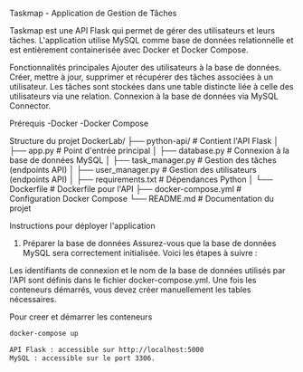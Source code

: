 Taskmap - Application de Gestion de Tâches




Taskmap est une API Flask qui permet de gérer des utilisateurs et leurs tâches. L'application utilise MySQL comme base de données relationnelle et est entièrement containerisée avec Docker et Docker Compose.



Fonctionnalités principales
Ajouter des utilisateurs à la base de données.
Créer, mettre à jour, supprimer et récupérer des tâches associées à un utilisateur.
Les tâches sont stockées dans une table distincte liée à celle des utilisateurs via une relation.
Connexion à la base de données via MySQL Connector.


Prérequis
-Docker
-Docker Compose


Structure du projet
DockerLab/
├── python-api/                 # Contient l'API Flask
│   ├── app.py                  # Point d'entrée principal
│   ├── database.py             # Connexion à la base de données MySQL
│   ├── task_manager.py         # Gestion des tâches (endpoints API)
│   ├── user_manager.py         # Gestion des utilisateurs (endpoints API)
│   ├── requirements.txt        # Dépendances Python
│   └── Dockerfile              # Dockerfile pour l'API
├── docker-compose.yml          # Configuration Docker Compose
└── README.md                   # Documentation du projet


Instructions pour déployer l'application
1. Préparer la base de données
Assurez-vous que la base de données MySQL sera correctement initialisée. Voici les étapes à suivre :

Les identifiants de connexion et le nom de la base de données utilisés par l'API sont définis dans le fichier docker-compose.yml.
Une fois les conteneurs démarrés, vous devez créer manuellement les tables nécessaires.

Pour creer et démarrer les conteneurs

```bash
docker-compose up 

API Flask : accessible sur http://localhost:5000
MySQL : accessible sur le port 3306.
